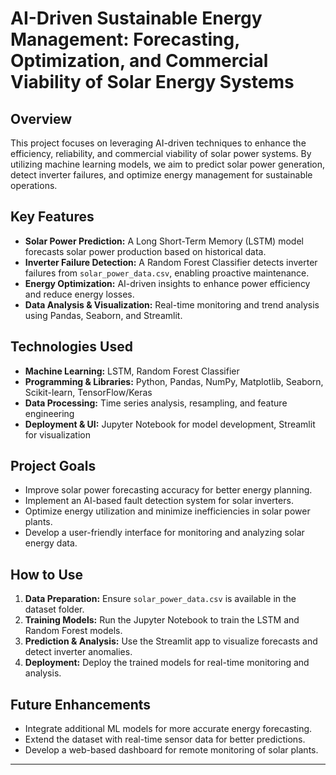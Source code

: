# **AI-Driven Sustainable Energy Management: Forecasting, Optimization, and Commercial Viability of Solar Energy Systems**  

## **Overview**  
This project focuses on leveraging AI-driven techniques to enhance the efficiency, reliability, and commercial viability of solar power systems. By utilizing machine learning models, we aim to predict solar power generation, detect inverter failures, and optimize energy management for sustainable operations.  

## **Key Features**  
- **Solar Power Prediction:** A Long Short-Term Memory (LSTM) model forecasts solar power production based on historical data.  
- **Inverter Failure Detection:** A Random Forest Classifier detects inverter failures from `solar_power_data.csv`, enabling proactive maintenance.  
- **Energy Optimization:** AI-driven insights to enhance power efficiency and reduce energy losses.  
- **Data Analysis & Visualization:** Real-time monitoring and trend analysis using Pandas, Seaborn, and Streamlit.  

## **Technologies Used**  
- **Machine Learning:** LSTM, Random Forest Classifier  
- **Programming & Libraries:** Python, Pandas, NumPy, Matplotlib, Seaborn, Scikit-learn, TensorFlow/Keras  
- **Data Processing:** Time series analysis, resampling, and feature engineering  
- **Deployment & UI:** Jupyter Notebook for model development, Streamlit for visualization  

## **Project Goals**  
- Improve solar power forecasting accuracy for better energy planning.  
- Implement an AI-based fault detection system for solar inverters.  
- Optimize energy utilization and minimize inefficiencies in solar power plants.  
- Develop a user-friendly interface for monitoring and analyzing solar energy data.  

## **How to Use**  
1. **Data Preparation:** Ensure `solar_power_data.csv` is available in the dataset folder.  
2. **Training Models:** Run the Jupyter Notebook to train the LSTM and Random Forest models.  
3. **Prediction & Analysis:** Use the Streamlit app to visualize forecasts and detect inverter anomalies.  
4. **Deployment:** Deploy the trained models for real-time monitoring and analysis.  

## **Future Enhancements**  
- Integrate additional ML models for more accurate energy forecasting.  
- Extend the dataset with real-time sensor data for better predictions.  
- Develop a web-based dashboard for remote monitoring of solar plants.  

---
